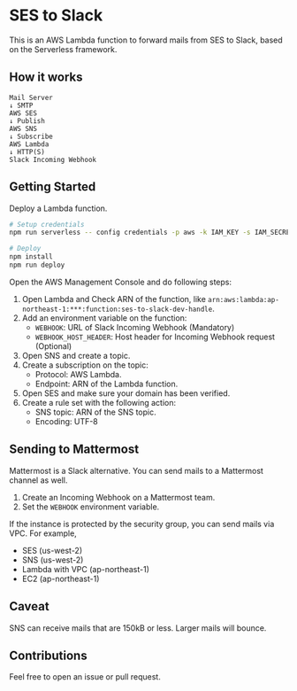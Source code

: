 # SES to Slack

This is an AWS Lambda function to forward mails from SES to Slack, based on the Serverless framework.


## How it works

```
Mail Server
↓ SMTP
AWS SES
↓ Publish
AWS SNS
↓ Subscribe
AWS Lambda
↓ HTTP(S)
Slack Incoming Webhook
```


## Getting Started

Deploy a Lambda function.

```sh
# Setup credentials
npm run serverless -- config credentials -p aws -k IAM_KEY -s IAM_SECRET

# Deploy
npm install
npm run deploy
```

Open the AWS Management Console and do following steps:

1. Open Lambda and Check ARN of the function, like `arn:aws:lambda:ap-northeast-1:***:function:ses-to-slack-dev-handle`.
1. Add an environment variable on the function:
    - `WEBHOOK`: URL of Slack Incoming Webhook (Mandatory)
    - `WEBHOOK_HOST_HEADER`: Host header for Incoming Webhook request (Optional)
1. Open SNS and create a topic.
1. Create a subscription on the topic:
    - Protocol: AWS Lambda.
    - Endpoint: ARN of the Lambda function.
1. Open SES and make sure your domain has been verified.
1. Create a rule set with the following action:
    - SNS topic: ARN of the SNS topic.
    - Encoding: UTF-8


## Sending to Mattermost

Mattermost is a Slack alternative. You can send mails to a Mattermost channel as well.

1. Create an Incoming Webhook on a Mattermost team.
1. Set the `WEBHOOK` environment variable.

If the instance is protected by the security group, you can send mails via VPC.
For example,

- SES (us-west-2)
- SNS (us-west-2)
- Lambda with VPC (ap-northeast-1)
- EC2 (ap-northeast-1)


## Caveat

SNS can receive mails that are 150kB or less. Larger mails will bounce.


## Contributions

Feel free to open an issue or pull request.
